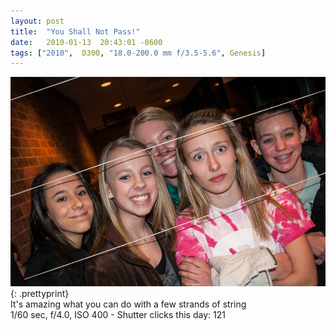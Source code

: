 ```yaml
---
layout: post
title:  "You Shall Not Pass!"
date:   2010-01-13  20:43:01 -0600
tags: ["2010",  D300, "18.0-200.0 mm f/3.5-5.6", Genesis]
---
```

![:title](/images/2010/2010_0113_DSC4155.jpg)
{: .prettyprint}  
It's amazing what you can do with a few strands of string  
1/60 sec, f/4.0, ISO 400 - Shutter clicks this day: 121